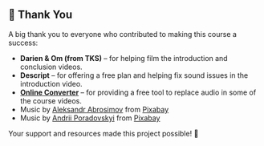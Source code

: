 ## 🙏 Thank You

A big thank you to everyone who contributed to making this course a success:

- **Darien & Om (from TKS)** – for helping film the introduction and conclusion videos.  
- **Descript** – for offering a free plan and helping fix sound issues in the introduction video.  
- **[Online Converter](https://www.onlineconverter.com/)** – for providing a free tool to replace audio in some of the course videos.  
- Music by <a href="https://pixabay.com/users/absounds-46529880/?utm_source=link-attribution&utm_medium=referral&utm_campaign=music&utm_content=257345">Aleksandr Abrosimov</a> from <a href="https://pixabay.com/music//?utm_source=link-attribution&utm_medium=referral&utm_campaign=music&utm_content=257345">Pixabay</a>
- Music by <a href="https://pixabay.com/users/lnplusmusic-47631836/?utm_source=link-attribution&utm_medium=referral&utm_campaign=music&utm_content=278928">Andrii Poradovskyi</a> from <a href="https://pixabay.com//?utm_source=link-attribution&utm_medium=referral&utm_campaign=music&utm_content=278928">Pixabay</a>

Your support and resources made this project possible! 💙
